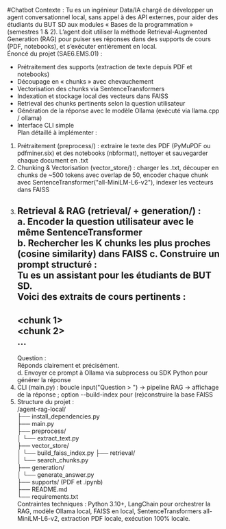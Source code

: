 #Chatbot
Contexte : Tu es un ingénieur Data/IA chargé de développer un agent conversationnel local, sans appel à des API externes, pour aider des étudiants du BUT SD aux modules « Bases de la programmation » (semestres 1 & 2). L’agent doit utiliser la méthode Retrieval-Augmented Generation (RAG) pour puiser ses réponses dans des supports de cours (PDF, notebooks), et s’exécuter entièrement en local.  
Énoncé du projet (SAE6.EMS.01) :  
- Prétraitement des supports (extraction de texte depuis PDF et notebooks)  
- Découpage en « chunks » avec chevauchement  
- Vectorisation des chunks via SentenceTransformers  
- Indexation et stockage local des vecteurs dans FAISS
- Retrieval des chunks pertinents selon la question utilisateur  
- Génération de la réponse avec le modèle Ollama (exécuté via llama.cpp / ollama)  
- Interface CLI simple  
Plan détaillé à implémenter :  
1. Prétraitement (preprocess/) : extraire le texte des PDF (PyMuPDF ou pdfminer.six) et des notebooks (nbformat), nettoyer et sauvegarder chaque document en .txt  
2. Chunking & Vectorisation (vector_store/) : charger les .txt, découper en chunks de ~500 tokens avec overlap de 50, encoder chaque chunk avec SentenceTransformer("all-MiniLM-L6-v2"), indexer les vecteurs dans FAISS
3. Retrieval & RAG (retrieval/ + generation/) :  
   a. Encoder la question utilisateur avec le même SentenceTransformer  
   b. Rechercher les K chunks les plus proches (cosine similarity) dans FAISS
   c. Construire un prompt structuré :  
      Tu es un assistant pour les étudiants de BUT SD.  
      Voici des extraits de cours pertinents :  
      ---  
      <chunk 1>  
      <chunk 2>  
      …  
      ---  
      Question : <texte de la question>  
      Réponds clairement et précisément.  
   d. Envoyer ce prompt à Ollama via subprocess ou SDK Python pour générer la réponse  
4. CLI (main.py) : boucle input("Question > ") → pipeline RAG → affichage de la réponse ; option --build-index pour (re)construire la base FAISS
5. Structure du projet :  
/agent-rag-local/  
├── install_dependencies.py  
├── main.py  
├── preprocess/  
│   └── extract_text.py  
├── vector_store/  
│   └── build_faiss_index.py
├── retrieval/  
│   └── search_chunks.py  
├── generation/  
│   └── generate_answer.py  
├── supports/  (PDF et .ipynb)  
├── README.md  
└── requirements.txt  
Contraintes techniques : Python 3.10+, LangChain pour orchestrer la RAG, modèle Ollama local, FAISS en local, SentenceTransformers all-MiniLM-L6-v2, extraction PDF locale, exécution 100% locale.
